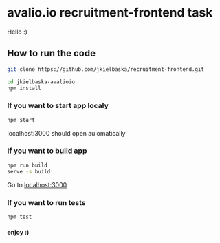 # avalio.io recruitment-frontend task

Hello :)

## How to run the code

```bash
git clone https://github.com/jkielbaska/recruitment-frontend.git

cd jkielbaska-avalioio
npm install
```

### If you want to start app localy

```bash
npm start
```

localhost:3000 should open auiomatically

### If you want to build app

```bash
npm run build
serve -s build
```

Go to [localhost:3000](http://localhost:3000/)

### If you want to run tests

```bash
npm test
```

#### enjoy :)
